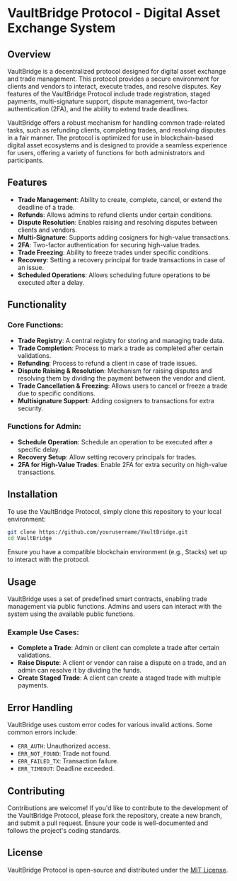 # VaultBridge Protocol - Digital Asset Exchange System

## Overview

VaultBridge is a decentralized protocol designed for digital asset exchange and trade management. This protocol provides a secure environment for clients and vendors to interact, execute trades, and resolve disputes. Key features of the VaultBridge Protocol include trade registration, staged payments, multi-signature support, dispute management, two-factor authentication (2FA), and the ability to extend trade deadlines. 

VaultBridge offers a robust mechanism for handling common trade-related tasks, such as refunding clients, completing trades, and resolving disputes in a fair manner. The protocol is optimized for use in blockchain-based digital asset ecosystems and is designed to provide a seamless experience for users, offering a variety of functions for both administrators and participants.

## Features

- **Trade Management**: Ability to create, complete, cancel, or extend the deadline of a trade.
- **Refunds**: Allows admins to refund clients under certain conditions.
- **Dispute Resolution**: Enables raising and resolving disputes between clients and vendors.
- **Multi-Signature**: Supports adding cosigners for high-value transactions.
- **2FA**: Two-factor authentication for securing high-value trades.
- **Trade Freezing**: Ability to freeze trades under specific conditions.
- **Recovery**: Setting a recovery principal for trade transactions in case of an issue.
- **Scheduled Operations**: Allows scheduling future operations to be executed after a delay.

## Functionality

### Core Functions:

- **Trade Registry**: A central registry for storing and managing trade data.
- **Trade Completion**: Process to mark a trade as completed after certain validations.
- **Refunding**: Process to refund a client in case of trade issues.
- **Dispute Raising & Resolution**: Mechanism for raising disputes and resolving them by dividing the payment between the vendor and client.
- **Trade Cancellation & Freezing**: Allows users to cancel or freeze a trade due to specific conditions.
- **Multisignature Support**: Adding cosigners to transactions for extra security.

### Functions for Admin:

- **Schedule Operation**: Schedule an operation to be executed after a specific delay.
- **Recovery Setup**: Allow setting recovery principals for trades.
- **2FA for High-Value Trades**: Enable 2FA for extra security on high-value transactions.

## Installation

To use the VaultBridge Protocol, simply clone this repository to your local environment:

```bash
git clone https://github.com/yourusername/VaultBridge.git
cd VaultBridge
```

Ensure you have a compatible blockchain environment (e.g., Stacks) set up to interact with the protocol.

## Usage

VaultBridge uses a set of predefined smart contracts, enabling trade management via public functions. Admins and users can interact with the system using the available public functions. 

### Example Use Cases:

- **Complete a Trade**: Admin or client can complete a trade after certain validations.
- **Raise Dispute**: A client or vendor can raise a dispute on a trade, and an admin can resolve it by dividing the funds.
- **Create Staged Trade**: A client can create a staged trade with multiple payments.

## Error Handling

VaultBridge uses custom error codes for various invalid actions. Some common errors include:
- `ERR_AUTH`: Unauthorized access.
- `ERR_NOT_FOUND`: Trade not found.
- `ERR_FAILED_TX`: Transaction failure.
- `ERR_TIMEOUT`: Deadline exceeded.

## Contributing

Contributions are welcome! If you'd like to contribute to the development of the VaultBridge Protocol, please fork the repository, create a new branch, and submit a pull request. Ensure your code is well-documented and follows the project's coding standards.

## License

VaultBridge Protocol is open-source and distributed under the [MIT License](LICENSE).
